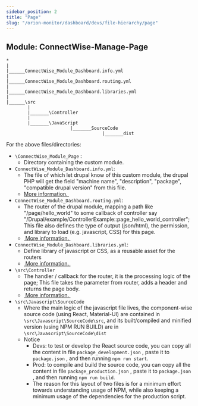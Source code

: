 ```yaml
---
sidebar_position: 2
title: "Page"
slug: "/orion-monitor/dashboard/devs/file-hierarchy/page"
---
```



## Module: ConnectWise-Manage-Page

```file title="\public_html\modules\custom\ConnectWise_Module_Page"
*
|
|______ConnectWise_Module_Dashboard.info.yml
|
|______ConnectWise_Module_Dashboard.routing.yml
|
|______ConnectWise_Module_Dashboard.libraries.yml
|
|______\src
        |
        |_______\Controller
        |
        |_______\JavaScript
                        |_______SourceCode
                                    |_______dist

```

For the above files/directories:
- `\ConnectWise_Module_Page` :
	- Directory containing the custom module.
- `ConnectWise_Module_Dashboard.info.yml`:
	- The file of which let drupal know of this custom module, the drupal PHP will get the field "machine name", "description", "package", "compatible drupal version"  from this file.
	- [More information. ](https://www.drupal.org/docs/develop/creating-modules/let-drupal-know-about-your-module-with-an-infoyml-file)
- `ConnectWise_Module_Dashboard.routing.yml`:
	- The router of the drupal module, mapping a path like "/page/hello\_world" to some callback of controller say "/Drupal/example/ControllerExample::page\_hello\_world\_controller"; This file also defines the type of output (json/html), the permission, and library to load (e.g. javascript, CSS) for this page.
	- [ More information. ](https://www.drupal.org/docs/develop/creating-modules/create-a-custom-page-using-a-controller)
- `ConnectWise_Module_Dashboard.libraries.yml`:
	- Define library of javascript or CSS, as a reusable asset for the routers
	- [ More information. ](https://www.drupal.org/docs/develop/creating-modules/adding-assets-css-js-to-a-drupal-module-via-librariesyml)
- `\src\Controller`
	- The handler / callback for the router, it is the processing logic of the page; This file takes the parameter from router, adds a header and returns the page body.
	- [ More information. ](https://www.drupal.org/docs/develop/creating-modules/create-a-custom-page-using-a-controller)
-  `\src\Javascript\SourceCode`
	- Where the main logic of the javascript file lives, the component-wise source code (using React, Material-UI) are contained in `\src\Javascript\SourceCode\src`, and its built/compiled and minified version (using NPM RUN BUILD) are in `\src\Javascript\SourceCode\dist`
	- Notice
		- Devs: to test or develop the React source code, you can copy all the content in file `package_development.json` , paste it to `package.json` , and then running  `npm run start`.
		- Prod: to compile and build the source code, you can copy all the content in file `package_production.json` , paste it to `package.json` , and then running  `npm run build`.
		- The reason for this layout of two files is for a minimum effort towards understanding usage of NPM, while also keeping a minimum usage of the dependencies for the production script.


